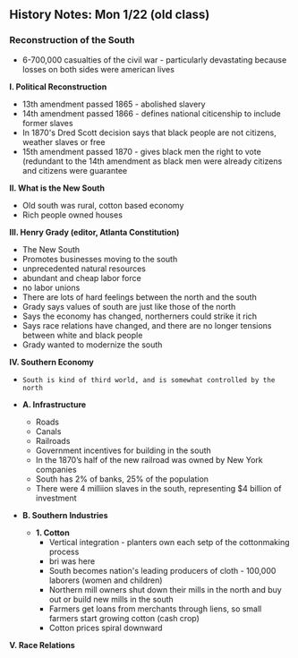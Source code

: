 History Notes: Mon 1/22 (old class)
-----------------------------------

### Reconstruction of the South

+ 6-700,000 casualties of the civil war - particularly devastating because losses on both sides were american lives

__I. Political Reconstruction__
  + 13th amendment passed 1865 - abolished slavery
  + 14th amendment passed 1866 - defines national citicenship to include former slaves
  + In 1870's Dred Scott decision says that black people are not citizens, weather slaves or free
  + 15th amendment passed 1870 - gives black men the right to vote (redundant to the 14th amendment as black men were already citizens and citizens were guarantee

__II. What is the New South__
  + Old south was rural, cotton based economy
  + Rich people owned houses

__III. Henry Grady (editor, Atlanta Constitution)__
  + The New South
  + Promotes businesses moving to the south
  + unprecedented natural resources
  + abundant and cheap labor force
  + no labor unions
  + There are lots of hard feelings between the north and the south
  + Grady says values of south are just like those of the north
  + Says the economy has changed, northerners could strike it rich
  + Says race relations have changed, and there are no longer tensions between white and black people
  + Grady wanted to modernize the south

__IV. Southern Economy__
  + 	South is kind of third world, and is somewhat controlled by the north

  + __A. Infrastructure__
    + Roads
    + Canals
    + Railroads
    + Government incentives for building in the south
    + In the 1870’s half of the new railroad was owned by New York companies
    + South has 2% of banks, 25% of the population
    + There were 4 milliion slaves in the south, representing $4 billion of investment

  + __B. Southern Industries__

    + __1. Cotton__
      + Vertical integration - planters own each setp of the cottonmaking process
      + bri was here
      + South becomes nation's leading producers of cloth - 100,000 laborers (women and children)
      + Northern mill owners shut down their mills in the north and buy out or build new mills in the south
      + Farmers get loans from merchants through liens, so small farmers start growing cotton (cash crop)
      + Cotton prices spiral downward

__V. Race Relations__
